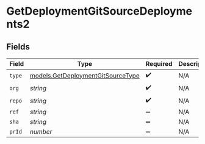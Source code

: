 # GetDeploymentGitSourceDeployments2


## Fields

| Field                                                                        | Type                                                                         | Required                                                                     | Description                                                                  |
| ---------------------------------------------------------------------------- | ---------------------------------------------------------------------------- | ---------------------------------------------------------------------------- | ---------------------------------------------------------------------------- |
| `type`                                                                       | [models.GetDeploymentGitSourceType](../models/getdeploymentgitsourcetype.md) | :heavy_check_mark:                                                           | N/A                                                                          |
| `org`                                                                        | *string*                                                                     | :heavy_check_mark:                                                           | N/A                                                                          |
| `repo`                                                                       | *string*                                                                     | :heavy_check_mark:                                                           | N/A                                                                          |
| `ref`                                                                        | *string*                                                                     | :heavy_minus_sign:                                                           | N/A                                                                          |
| `sha`                                                                        | *string*                                                                     | :heavy_minus_sign:                                                           | N/A                                                                          |
| `prId`                                                                       | *number*                                                                     | :heavy_minus_sign:                                                           | N/A                                                                          |